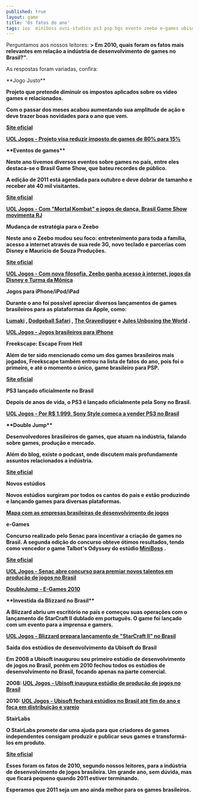 ```yaml
---
published: true
layout: game
title: 'Os fatos do ano'
tags: ios  miniboss ovni-studios ps3 psp bgs evento zeebo e-games ubisoft
---
```

 </p>
Perguntamos aos nossos leitores: <strong>> Em 2010, quais foram os fatos mais relevantes em rela&#231;&#227;o a ind&#250;stria de desenvolvimento de games no Brasil?&quot;</strong>.</p>
As respostas foram variadas, confira:</p>
 </p>
**Jogo Justo**</p>
<strong>
Projeto que pretende diminuir os impostos aplicados sobre os video games e relacionados. </p>
Com o passar dos meses acabou aumentando sua amplitude de a&#231;&#227;o e deve trazer boas novidades para o ano que vem.</p>
<a href="http://www.jogojusto.com.br/" target="_blank">Site oficial</a>
</p>
<a href="http://jogos.uol.com.br/ultnot/multi/2010/07/14/ult530u7924.jhtm" target="_blank">UOL Jogos - Projeto visa reduzir imposto de games de 80% para 15%</a>
</p>
 </p>
**Eventos de games**</p>

Neste ano tivemos diversos eventos sobre games no pa&#237;s, entre eles destaca-se o Brasil Game Show, que bateu recordes de p&#250;blico.</p>
A edi&#231;&#227;o de 2011 est&#225; agendada para outubro e deve dobrar de tamanho e receber at&#233; 40 mil visitantes.</p>
<a href="http://www.brasilgameshow.com.br/" target="_blank">Site oficial</a>
</p>
<a href="http://jogos.uol.com.br/ultnot/multi/2010/11/21/ult530u8707.jhtm" target="_blank">UOL Jogos - Com &quot;Mortal Kombat&quot; e jogos de dan&#231;a, Brasil Game Show movimenta RJ</a>
</p>
 </p>
<strong>Mudan&#231;a de estrat&#233;gia para o Zeebo</strong></p>

Neste ano o Zeebo mudou seu foco: entretenimento para toda a fam&#237;lia, acesso a internet atrav&#233;s de sua rede 3G, novo teclado e parcerias com Disney e Maur&#237;cio de Souza Produ&#231;&#245;es.</p>
<a href="http://www.zeebo.com.br/" target="_blank">Site oficial</a>
</p>
<a href="http://jogos.uol.com.br/playstation3/ultnot/2010/09/01/ult530u8154.jhtm" target="_blank">UOL Jogos - Com nova filosofia, Zeebo ganha acesso &#224; internet, jogos da Disney e Turma da M&#244;nica</a>
</p>
 </p>
<strong>Jogos para iPhone/iPod/iPad</strong></p>
<strong>
Durante o ano foi poss&#237;vel apreciar diversos lan&#231;amentos de games brasileiros para as plataformas da Apple, como:</p>
<a href="http://www.mylumaki.com/" target="_blank">Lumaki</a>
, <a href="http://ovnistudios.com/dodgeballsafari" target="_blank">Dodgeball Safari</a>
, <a href="http://www.thegravediggergame.com/" target="_blank">The Gravedigger</a>
 e <a href="http://www.julesunboxingtheworld.com/" target="_blank">Jules Unboxing the World</a>
.</p>
<a href="http://jogos.uol.com.br/album/jogos_brasileiros_iphone_album.jhtm" target="_blank">UOL Jogos - Jogos brasileiros para iPhone</a>
</p>
 </p>
<strong>Freekscape: Escape From Hell</strong></p>

Al&#233;m de ter sido mencionado como um dos games brasileiros mais jogados, Freekscape tamb&#233;m entrou na lista de fatos do ano, pois foi o primeiro, e at&#233; o momento o &#250;nico, game brasileiro para PSP.</p>
<a href="http://www.freekscape.com/" target="_blank">Site oficial</a>
</p>
 </p>
<strong>PS3 lan&#231;ado oficialmente no Brasil</strong></p>
<strong>
Depois de anos de vida, o PS3 &#233; lan&#231;ado oficialmente pela Sony no Brasil.</p>
<a href="http://jogos.uol.com.br/playstation3/ultnot/2010/08/11/ult4100u1790.jhtm" target="_blank">UOL Jogos - Por R$ 1.999, Sony Style come&#231;a a vender PS3 no Brasil</a>
</p>
 </p>
**Double Jump**</p>

Desenvolvedores brasileiros de games, que atuam na ind&#250;stria, falando sobre games, produ&#231;&#227;o e mercado.</p>
Al&#233;m do blog, existe o podcast, onde discutem mais profundamente assuntos relacionados a ind&#250;stria.</p>
<a href="http://www.doublejump.com.br" target="_blank">Site oficial</a>
</p>
 </p>
<strong>Novos est&#250;dios</strong></p>

Novos est&#250;dios surgiram por todos os cantos do pa&#237;s e est&#227;o produzindo e lan&#231;ando games para diversas plataformas.</p>
<a href="http://goo.gl/PymUK" target="_blank">Mapa com as empresas brasileiras de desenvolvimento de jogos</a>
</p>
 </p>
<strong>e-Games</strong></p>

Concurso realizado pelo Senac para incentivar a cria&#231;&#227;o de games no Brasil. A segunda edi&#231;&#227;o do concurso obteve &#243;timos resultados, tendo como vencedor o game Talbot's Odyssey do est&#250;dio <a href="http://studiominiboss.blogspot.com/2010/11/talbots-odyssey-wins-senac-e-games-2010.html" target="_blank">MiniBoss</a>
.</p>
<a href="http://www3.sp.senac.br/hotsites/gd2/egames/" target="_blank">Site oficial</a>
</p>
<a href="http://jogos.uol.com.br/ultnot/multi/2010/10/21/ult530u8485.jhtm" target="_blank">UOL Jogos - Senac abre concurso para premiar novos talentos em produ&#231;&#227;o de jogos no Brasil</a>
</p>
<a href="http://www.doublejump.com.br/archives/1838" target="_blank">DoubleJump - E-Games 2010</a>
</p>
 </p>
**Investida da Blizzard no Brasil**</p>
<strong>
A Blizzard abriu um escrit&#243;rio no pa&#237;s e come&#231;ou suas opera&#231;&#245;es com o lan&#231;amento de StarCraft II dublado em portugu&#234;s. O game foi lan&#231;ado com um evento para a imprensa e gamers.</p>
<a href="http://jogos.uol.com.br/pc/ultnot/2010/04/12/ult182u8357.jhtm" target="_blank">UOL Jogos - Blizzard prepara lan&#231;amento de &quot;StarCraft II&quot; no Brasil</a>
</p>
 </p>
<strong>Sa&#237;da dos est&#250;dios de desenvolvimento da Ubisoft do Brasil</strong></p>
Em 2008 a Ubisoft inaugurou seu primeiro est&#250;dio de desenvolvimento de jogos no Brasil, por&#233;m em 2010 fechou todos os est&#250;dios de desenvolvimento no Brasil, focando apenas na parte comercial.</p>
2008: <a href="http://jogos.uol.com.br/reportagens/ultnot/2008/06/24/ult2240u128.jhtm">UOL Jogos - Ubisoft inaugura est&#250;dio de produ&#231;&#227;o de jogos no Brasil</a>
</p>
2010: <a href="http://jogos.uol.com.br/ultnot/multi/2010/09/30/ult530u8344.jhtm" target="_blank">UOL Jogos - Ubisoft fechar&#225; est&#250;dios no Brasil at&#233; fim do ano e foca em distribui&#231;&#227;o e varejo</a>
</p>
 </p>
StairLabs</p>

O StairLabs promete dar uma ajuda para que criadores de games independentes consigam produzir e publicar seus games e transform&#225;-los em produto.</p>
<a href="http://www.stairslabs.com.br" target="_blank">Site oficial</a>
</p>
 </p>
Esses foram os fatos de 2010, segundo nossos leitores, para a ind&#250;stria de desenvolvimento de jogos brasileira. Um grande ano, sem d&#250;vida, mas que ficar&#225; pequeno quando 2011 estiver terminando.</p>
Esperamos que 2011 seja um ano ainda melhor para os games brasileiros.</p>
